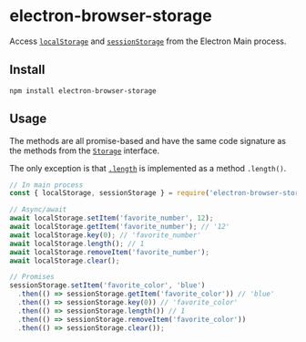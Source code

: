 # electron-browser-storage
Access [`localStorage`](https://developer.mozilla.org/en-US/docs/Web/API/Window/localStorage) and [`sessionStorage`](https://developer.mozilla.org/en-US/docs/Web/API/Window/sessionStorage) from the Electron Main process.

## Install
```shell
npm install electron-browser-storage
```

## Usage
The methods are all promise-based and have the same code signature as the methods from the [`Storage`](https://developer.mozilla.org/en-US/docs/Web/API/Storage) interface.

 The only exception is that [`.length`](https://developer.mozilla.org/en-US/docs/Web/API/Storage/length) is implemented as a method `.length()`.
```javascript
// In main process
const { localStorage, sessionStorage } = require('electron-browser-storage');

// Async/await
await localStorage.setItem('favorite_number', 12);
await localStorage.getItem('favorite_number'); // '12'
await localStorage.key(0); // 'favorite_number'
await localStorage.length(); // 1
await localStorage.removeItem('favorite_number');
await localStorage.clear();

// Promises
sessionStorage.setItem('favorite_color', 'blue')
  .then(() => sessionStorage.getItem('favorite_color')) // 'blue'
  .then(() => sessionStorage.key(0)) // 'favorite_color'
  .then(() => sessionStorage.length()) // 1
  .then(() => sessionStorage.removeItem('favorite_color'))
  .then(() => sessionStorage.clear());
```
